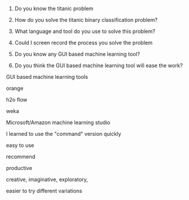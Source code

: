  1. Do you know the titanic problem
 
 2. How do you solve the titanic binary classification problem?
 
 3. What language and tool do you use to solve this problem?
 
 4. Could I screen record the process you solve the problem
 
 5. Do you know any GUI based machine learning tool?
 
 6. Do you think the GUI based machine learning tool will ease the work?
 
GUI based machine learning tools

orange

h2o flow

weka

Microsoft/Amazon machine learning studio


I learned to use the "command" version quickly

easy to use

recommend

productive

creative, imaginative, exploratory,

easier to try different variations
